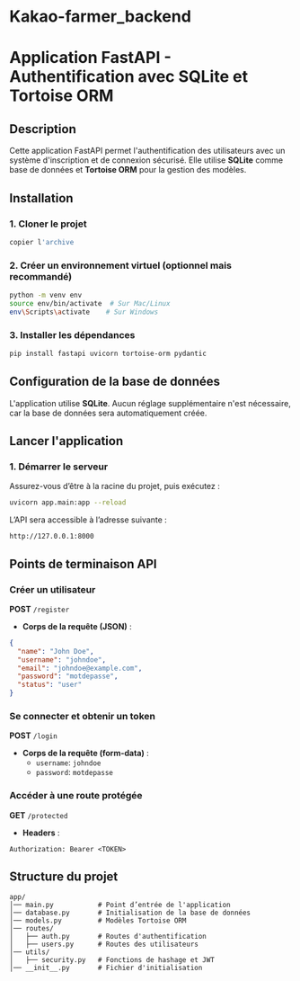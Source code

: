 # Kakao-farmer_backend

# Application FastAPI - Authentification avec SQLite et Tortoise ORM

## Description
Cette application FastAPI permet l'authentification des utilisateurs avec un système d'inscription et de connexion sécurisé. Elle utilise **SQLite** comme base de données et **Tortoise ORM** pour la gestion des modèles.

## Installation

### 1. Cloner le projet
```bash
copier l'archive
```

### 2. Créer un environnement virtuel (optionnel mais recommandé)
```bash
python -m venv env
source env/bin/activate  # Sur Mac/Linux
env\Scripts\activate    # Sur Windows
```

### 3. Installer les dépendances
```bash
pip install fastapi uvicorn tortoise-orm pydantic
```

## Configuration de la base de données
L'application utilise **SQLite**. Aucun réglage supplémentaire n'est nécessaire, car la base de données sera automatiquement créée.

## Lancer l'application

### 1. Démarrer le serveur
Assurez-vous d’être à la racine du projet, puis exécutez :
```bash
uvicorn app.main:app --reload
```

L’API sera accessible à l’adresse suivante :
```
http://127.0.0.1:8000
```

## Points de terminaison API

### Créer un utilisateur
**POST** `/register`
- **Corps de la requête (JSON)** :
```json
{
  "name": "John Doe",
  "username": "johndoe",
  "email": "johndoe@example.com",
  "password": "motdepasse",
  "status": "user"
}
```

### Se connecter et obtenir un token
**POST** `/login`
- **Corps de la requête (form-data)** :
  - `username`: `johndoe`
  - `password`: `motdepasse`

### Accéder à une route protégée
**GET** `/protected`
- **Headers** :
```http
Authorization: Bearer <TOKEN>
```

## Structure du projet
```
app/
│── main.py           # Point d’entrée de l'application
│── database.py       # Initialisation de la base de données
│── models.py         # Modèles Tortoise ORM
│── routes/
│   ├── auth.py       # Routes d'authentification
│   ├── users.py      # Routes des utilisateurs
│── utils/
│   ├── security.py   # Fonctions de hashage et JWT
│── __init__.py       # Fichier d'initialisation
```
